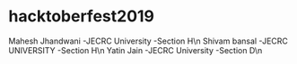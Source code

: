 # hacktoberfest2019
Mahesh Jhandwani -JECRC University -Section H\n
Shivam bansal -JECRC UNIVERSITY -Section H\n
Yatin Jain -JECRC University -Section D\n
